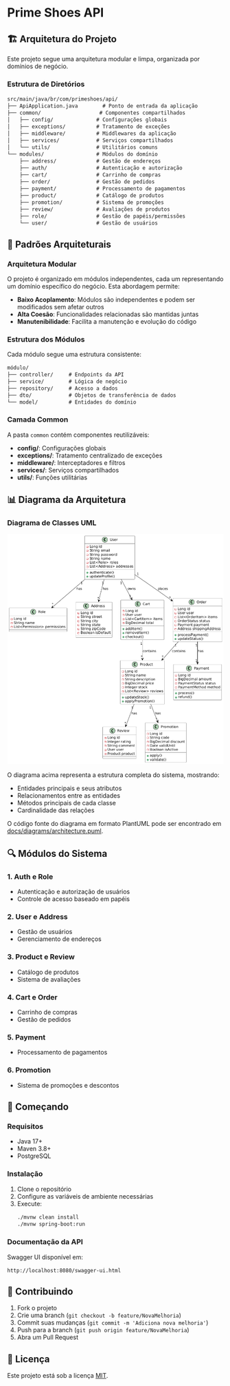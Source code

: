 # Prime Shoes API

## 🏗️ Arquitetura do Projeto

Este projeto segue uma arquitetura modular e limpa, organizada por domínios de negócio.

### Estrutura de Diretórios

```
src/main/java/br/com/primeshoes/api/
├── ApiApplication.java        # Ponto de entrada da aplicação
├── common/                   # Componentes compartilhados
│   ├── config/              # Configurações globais
│   ├── exceptions/          # Tratamento de exceções
│   ├── middleware/          # Middlewares da aplicação
│   ├── services/            # Serviços compartilhados
│   └── utils/               # Utilitários comuns
└── modules/                 # Módulos do domínio
    ├── address/             # Gestão de endereços
    ├── auth/                # Autenticação e autorização
    ├── cart/                # Carrinho de compras
    ├── order/               # Gestão de pedidos
    ├── payment/             # Processamento de pagamentos
    ├── product/             # Catálogo de produtos
    ├── promotion/           # Sistema de promoções
    ├── review/              # Avaliações de produtos
    ├── role/                # Gestão de papéis/permissões
    └── user/                # Gestão de usuários
```

## 📐 Padrões Arquiteturais

### Arquitetura Modular
O projeto é organizado em módulos independentes, cada um representando um domínio específico do negócio. Esta abordagem permite:

- **Baixo Acoplamento**: Módulos são independentes e podem ser modificados sem afetar outros
- **Alta Coesão**: Funcionalidades relacionadas são mantidas juntas
- **Manutenibilidade**: Facilita a manutenção e evolução do código

### Estrutura dos Módulos
Cada módulo segue uma estrutura consistente:

```
módulo/
├── controller/     # Endpoints da API
├── service/        # Lógica de negócio
├── repository/     # Acesso a dados
├── dto/            # Objetos de transferência de dados
└── model/          # Entidades do domínio
```

### Camada Common
A pasta `common` contém componentes reutilizáveis:

- **config/**: Configurações globais
- **exceptions/**: Tratamento centralizado de exceções
- **middleware/**: Interceptadores e filtros
- **services/**: Serviços compartilhados
- **utils/**: Funções utilitárias

## 📊 Diagrama da Arquitetura

### Diagrama de Classes UML
![Diagrama de Classes](docs/images/image.png)

O diagrama acima representa a estrutura completa do sistema, mostrando:
- Entidades principais e seus atributos
- Relacionamentos entre as entidades
- Métodos principais de cada classe
- Cardinalidade das relações

O código fonte do diagrama em formato PlantUML pode ser encontrado em [docs/diagrams/architecture.puml](docs/diagrams/architecture.puml).

## 🔍 Módulos do Sistema

### 1. Auth e Role
- Autenticação e autorização de usuários
- Controle de acesso baseado em papéis

### 2. User e Address
- Gestão de usuários
- Gerenciamento de endereços

### 3. Product e Review
- Catálogo de produtos
- Sistema de avaliações

### 4. Cart e Order
- Carrinho de compras
- Gestão de pedidos

### 5. Payment
- Processamento de pagamentos

### 6. Promotion
- Sistema de promoções e descontos

## 🚀 Começando

### Requisitos
- Java 17+
- Maven 3.8+
- PostgreSQL

### Instalação
1. Clone o repositório
2. Configure as variáveis de ambiente necessárias
3. Execute:
   ```bash
   ./mvnw clean install
   ./mvnw spring-boot:run
   ```

### Documentação da API
Swagger UI disponível em:
```
http://localhost:8080/swagger-ui.html
```

## 🤝 Contribuindo

1. Fork o projeto
2. Crie uma branch (`git checkout -b feature/NovaMelhoria`)
3. Commit suas mudanças (`git commit -m 'Adiciona nova melhoria'`)
4. Push para a branch (`git push origin feature/NovaMelhoria`)
5. Abra um Pull Request

## 📝 Licença

Este projeto está sob a licença [MIT](LICENSE). 
